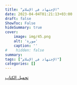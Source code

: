 ```yaml
---
title: "الإجتهاد في الإسلام"
date: 2023-04-04T01:21:13+03:00
draft: false
ShowToc: False
hideSummary: true
cover:
    image: img/45.png
    alt: 'صورة'
    caption: ''
#    hidden: false
summary: 
tags: ["الإجتهاد في الإسلام"]
categories: []
---
```

[تحميل الكتاب](./../../books/45.pdf)

